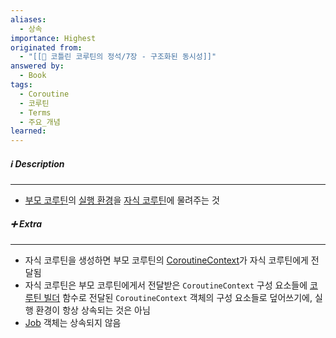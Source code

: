 ```yaml
---
aliases:
  - 상속
importance: Highest
originated from:
  - "[[📘 코틀린 코루틴의 정석/7장 - 구조화된 동시성]]"
answered by:
  - Book
tags:
  - Coroutine
  - 코루틴
  - Terms
  - 주요_개념
learned:
---
```

##### ℹ️ Description
---
- [부모 코루틴](부모%20코루틴.md)의 [실행 환경](실행%20환경.md)을 [자식 코루틴](자식%20코루틴.md)에 물려주는 것

##### ➕ Extra
---
- 자식 코루틴을 생성하면 부모 코루틴의 [CoroutineContext](CoroutineContext.md)가 자식 코루틴에게 전달됨
- 자식 코루틴은 부모 코루틴에게서 전달받은 `CoroutineContext` 구성 요소들에 [코루틴 빌더](코루틴%20빌더.md) 함수로 전달된 `CoroutineContext` 객체의 구성 요소들로 덮어쓰기에, 실행 환경이 항상 상속되는 것은 아님
- [Job](Job.md) 객체는 상속되지 않음
